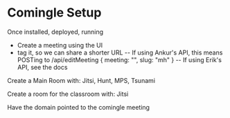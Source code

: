 # Comingle Setup #

Once installed, deployed, running

- Create a meeting using the UI
- tag it, so we can share a shorter URL
-- If using Ankur's API, this means POSTing to /api/editMeeting { meeting: "<meeting id>", slug: "mh<year>" }
-- If using Erik's API, see the docs

Create a Main Room with: Jitsi, Hunt, MPS, Tsunami

Create a room for the classroom with: Jitsi


Have the domain pointed to the comingle meeting

